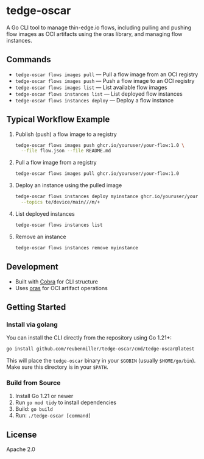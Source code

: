 # tedge-oscar

A Go CLI tool to manage thin-edge.io flows, including pulling and pushing flow images as OCI artifacts using the oras library, and managing flow instances.

## Commands

- `tedge-oscar flows images pull` — Pull a flow image from an OCI registry
- `tedge-oscar flows images push` — Push a flow image to an OCI registry
- `tedge-oscar flows images list` — List available flow images
- `tedge-oscar flows instances list` — List deployed flow instances
- `tedge-oscar flows instances deploy` — Deploy a flow instance

## Typical Workflow Example

1. Publish (push) a flow image to a registry

   ```sh
   tedge-oscar flows images push ghcr.io/youruser/your-flow:1.0 \
     --file flow.json --file README.md
   ```

2. Pull a flow image from a registry

   ```sh
   tedge-oscar flows images pull ghcr.io/youruser/your-flow:1.0
   ```

3. Deploy an instance using the pulled image

   ```sh
   tedge-oscar flows instances deploy myinstance ghcr.io/youruser/your-flow:1.0 \
     --topics te/device/main///m/+
   ```

4. List deployed instances

   ```sh
   tedge-oscar flows instances list
   ```

5. Remove an instance

   ```sh
   tedge-oscar flows instances remove myinstance
   ```

## Development

- Built with [Cobra](https://github.com/spf13/cobra) for CLI structure
- Uses [oras](https://github.com/oras-project/oras-go) for OCI artifact operations

## Getting Started

### Install via golang

You can install the CLI directly from the repository using Go 1.21+:

```sh
go install github.com/reubenmiller/tedge-oscar/cmd/tedge-oscar@latest
```

This will place the `tedge-oscar` binary in your `$GOBIN` (usually `$HOME/go/bin`). Make sure this directory is in your `$PATH`.

### Build from Source

1. Install Go 1.21 or newer
2. Run `go mod tidy` to install dependencies
3. Build: `go build`
4. Run: `./tedge-oscar [command]`

## License

Apache 2.0
